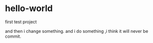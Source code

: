 # hello-world
first test project 

and then i change something.
and i do something ,i think it will never be commit.
